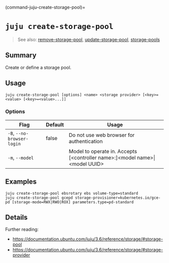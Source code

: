 (command-juju-create-storage-pool)=
# `juju create-storage-pool`
> See also: [remove-storage-pool](#remove-storage-pool), [update-storage-pool](#update-storage-pool), [storage-pools](#storage-pools)

## Summary
Create or define a storage pool.

## Usage
```juju create-storage-pool [options] <name> <storage provider> [<key>=<value> [<key>=<value>...]]```

### Options
| Flag | Default | Usage |
| --- | --- | --- |
| `-B`, `--no-browser-login` | false | Do not use web browser for authentication |
| `-m`, `--model` |  | Model to operate in. Accepts [&lt;controller name&gt;:]&lt;model name&gt;&#x7c;&lt;model UUID&gt; |

## Examples

    juju create-storage-pool ebsrotary ebs volume-type=standard
    juju create-storage-pool gcepd storage-provisioner=kubernetes.io/gce-pd [storage-mode=RWX|RWO|ROX] parameters.type=pd-standard



## Details

Further reading:

- https://documentation.ubuntu.com/juju/3.6/reference/storage/#storage-pool
- https://documentation.ubuntu.com/juju/3.6/reference/storage/#storage-provider